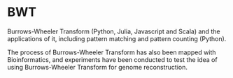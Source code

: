 # BWT
Burrows-Wheeler Transform (Python, Julia, Javascript and Scala) and the applications of it, including pattern matching and pattern counting (Python). 

The process of Burrows-Wheeler Transform has also been mapped with Bioinformatics, and experiments have been conducted to test the idea of using Burrows-Wheeler Transform for genome reconstruction. 
